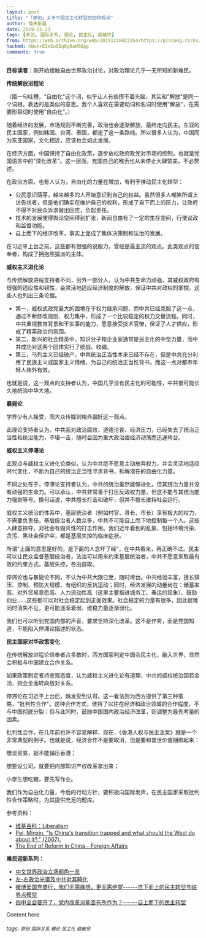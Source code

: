 ```yaml
---
layout: post
title: "「原创」关于中国民主化转型的四种观点"
author: 懦夫斯基
date: 2019-11-23
tags: [原创, 国际关系, 理论, 民主化, 裴敏欣]
from: https://web.archive.org/web/20191218023354/https://pincong.rocks/article/9308
hackmd: hWukrEImSnSEq0g6aW6Qgg
comments: true
---
```


**目标读者**：刚开始接触自由世界政治讨论，对政治理论几乎一无所知的新难民。

**传统解放进程论**

（插一句吐槽，"自由化"这个词，似乎让人有些摸不着头脑，其实和"解放"是同一个词根，表达的是类似的意思。我个人喜欢在需要动词和名词时使用"解放"，在需要形容词时使用"自由化"。）

随着经济的发展，市场规则不断完善，政治也会逐渐解放，最终走向民主。东亚的民主国家，例如韩国、台湾、泰国，都走了这一条路线。所以很多人认为，中国同为东亚国家，文化相近，应该也会如此发展。

在经济方面，中国保持了自由化政策，逐步放松政府政党对市场的控制，也就是党国语言中的"深化改革"。这一层面，党国自己的喉舌也从未停止大肆赞美，不必赘述。

在政治方面，也有人认为，自由化的力量在增加，有利于推动民主化转型：

-   公民意识萌芽，越来越多的人开始意识到自己的权益。虽然很多人嘲笑所谓上访告状者，但是他们确实在维护自己的权利，形成了自下而上的压力，让政府不得不对民众诉求做出回应，负起责任。
-   技术的发展使得舆论空间得到扩张，新闻自由有了一定的生存空间，行使议政和监督功能。
-   自上而下的经济改革，事实上促成了集体决策制和法治的发展。

在习近平上台之前，这些都有很强的说服力，曾经是最主流的观点。此类观点的信奉者，构成了拥抱熊猫派的主体。

**威权主义进化论**

与传统解放进程支持者不同，另外一部分人，认为中共生命力顽强，其威权政府有很强的适应性和韧性，会灵活地适应经济制度的解放，保证中共对政权的掌控。这些人也列出三条论据。

-   第一，威权式政党最大的困境在于权力继承问题，而中共已经克服了这一点，通过不断修改规则、权力集中，形成了一个比较稳定的权力交替流程。同时，中共重视教育背景和干实事的能力，愿意接受技术官僚，保证了人才供应，形成了精英政治的氛围。
-   第二，新兴的社会精英中，知识分子和企业家通常是民主化的中坚力量，而中共成功对这两个团体实行了统战、收编。
-   第三，马列主义已经破产，中共统治正当性本来已经不存在，但是中共充分利用了民族主义或国家主义情绪，为自己的统治正当性背书，而这一点对都市年轻人格外有效。

也就是说，这一观点的支持者认为，中国几乎没有民主化的可能性，中共很可能长久地统治中华大地。

**暴毙论**

学界少有人接受，而大众传媒则格外偏好这一观点。

此理论支持者认为，中共面对政治腐败、道德沦丧、经济压力，已经失去了统治正当性和统治能力，不堪一击，随时会因为重大政治或经济动荡而迅速垮台。

**威权主义停滞论**

此观点与威权主义进化论类似，认为中共绝不愿意主动放弃权力，并会灵活地适应时代变化，不断为自己的统治正当性寻求背书，拆解潜在的自由化力量。

不同之处在于，停滞论支持者认为，中共的统治虽然能够进化，但其统治力量并没有顽强的生命力。可以承认，中共非常善于打压反政权力量，但这不能与其统治能力强划等号。换句话说，中共擅长打击和破坏，但并不擅长维持社会运行。

威权主义统治的体系中，基层统治者（例如村官、县长、市长）享有极大的权力，不需要负责任。基层统治者人数众多，中共不可能自上而下地控制每一个人。这些人肆意掠夺，对社会有毁灭性的打击作用。我们近年看到的乱象，包括环境污染、贪污、黑社会保护伞，都是基层失控的临床症状。

所谓"上面的意思是好的，是下面的人念坏了经"，在中共看来，再正确不过。民主可以让民众监督基层统治者，法治可以用来约束基层统治者，中共不愿意采取最有效的约束方式，基层失控，咎由自取。

停滞论也与暴毙论不同，不认为中共大限已至，随时垮台。中共经验丰富，擅长镇压、控制、预防大规模、有组织的反抗运动；同时，经济发展的动量尚在：储蓄率高、对外贸易意愿高、人力流动性高（这里主要指进城务工、春运的现象）、鼓励创业......这些都可以对社会稳定起到正面效果。社会稳定的力量有很多，因此很难同时消失不见，更可能逐渐衰弱，维稳力量逐渐弱化。

我们也可以听到党国内部的声音，要求坚持深化改革。这不是作秀，而是党国知道，不能陷入停滞论描述的状态。

**民主国家对华政策变化**

在传统解放进程论信奉者占多数时，西方国家判定中国会民主化，融入世界，显然会积极与中国建立合作关系。

如果政策制定者持悲观态度，认为威权主义进化论有道理，中共的威权统治固若金汤，则会全面转向敌对关系。

停滞论在习近平上台后，越发受到认可。这一看法则为西方提供了第三种策略，"批判性合作"。这种合作方式，维持了以往在经济和政治领域的合作程度，不与中国彻底分裂；但与此同时，鼓励中国国内政治经济改革，则调整为最先考量的因素。

批判性合作，在几年前也许不容易解释，现在，《香港人权与民主法案》就是一个非常典型的例子。也就是说，经济合作不是要取消，但是要和普世价值捆绑起来：

想谈贸易，就不能镇压香港；

想要设公司，就要把内部知识产权改革拿出来；

小学生想吃糖，要先写作业。

我们作为自由化力量，今后的行动方针，要积极向国际发声，在民主国家采取批判性合作策略时，为其提供充足的题库。

参考资料：
- [维基百科：Liberalism](https://en.wikipedia.org/wiki/Liberalism) 
- [Pei, Minxin. "Is China's transition trapped and what should the West do about it?." (2007). ](https://www.fljs.org/content/china%E2%80%99s-transition-trapped-and-what-should-west-do-about-it)
- [The End of Reform in China - Foreign Affairs](https://www.foreignaffairs.com/articles/china/2015-06-04/end-reform-china)

**难民迎新系列：**
- [中文世界政治立场颜色一览](https://pincong.rocks/article/2821)
- [左-右政治光谱及中共对其畸化](https://pincong.rocks/article/2881)
- [微博爱国党盛行，我们无需痛恨，更无需绝望------自下而上的民主转型与临界点模型](https://pincong.rocks/article/6119)
- [四中全会要开了，党内改革派能否有所作为？------自上而下的民主转型](https://pincong.rocks/article/6873)

Content here

###### tags: `原创` `国际关系` `理论` `民主化` `裴敏欣`
